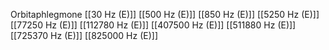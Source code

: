 Orbitaphlegmone
[[30 Hz (E)]]
[[500 Hz (E)]]
[[850 Hz (E)]]
[[5250 Hz (E)]]
[[77250 Hz (E)]]
[[112780 Hz (E)]]
[[407500 Hz (E)]]
[[511880 Hz (E)]]
[[725370 Hz (E)]]
[[825000 Hz (E)]]